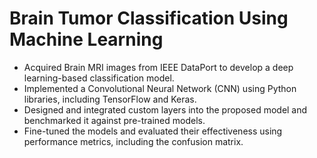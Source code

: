 # Brain Tumor Classification Using Machine Learning
- Acquired Brain MRI images from IEEE DataPort to develop a deep learning-based classification model.
- Implemented a Convolutional Neural Network (CNN) using Python libraries, including TensorFlow and Keras.
- Designed and integrated custom layers into the proposed model and benchmarked it against pre-trained models.
- Fine-tuned the models and evaluated their effectiveness using performance metrics, including the confusion matrix.

